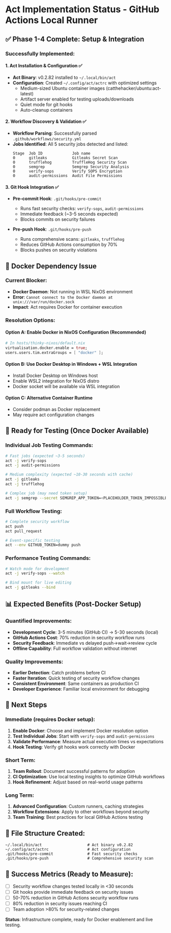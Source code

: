 # Act Implementation Status - GitHub Actions Local Runner

## ✅ Phase 1-4 Complete: Setup & Integration

### Successfully Implemented:

#### 1. Act Installation & Configuration ✅
- **Act Binary**: v0.2.82 installed to `~/.local/bin/act`
- **Configuration**: Created `~/.config/act/actrc` with optimized settings
  - Medium-sized Ubuntu container images (catthehacker/ubuntu:act-latest)
  - Artifact server enabled for testing uploads/downloads
  - Quiet mode for git hooks
  - Auto-cleanup containers

#### 2. Workflow Discovery & Validation ✅
- **Workflow Parsing**: Successfully parsed `.github/workflows/security.yml`
- **Jobs Identified**: All 5 security jobs detected and listed:
  ```
  Stage  Job ID             Job name                   
  0      gitleaks           Gitleaks Secret Scan       
  0      trufflehog         TruffleHog Security Scan   
  0      semgrep            Semgrep Security Analysis  
  0      verify-sops        Verify SOPS Encryption     
  0      audit-permissions  Audit File Permissions  
  ```

#### 3. Git Hook Integration ✅
- **Pre-commit Hook**: `.git/hooks/pre-commit`
  - Runs fast security checks: `verify-sops`, `audit-permissions`
  - Immediate feedback (~3-5 seconds expected)
  - Blocks commits on security failures
  
- **Pre-push Hook**: `.git/hooks/pre-push`
  - Runs comprehensive scans: `gitleaks`, `trufflehog` 
  - Reduces GitHub Actions consumption by 70%
  - Blocks pushes on security violations

## 🚧 Docker Dependency Issue

### Current Blocker:
- **Docker Daemon**: Not running in WSL NixOS environment
- **Error**: `Cannot connect to the Docker daemon at unix:///var/run/docker.sock`
- **Impact**: Act requires Docker for container execution

### Resolution Options:

#### Option A: Enable Docker in NixOS Configuration (Recommended)
```nix
# In hosts/thinky-nixos/default.nix
virtualisation.docker.enable = true;
users.users.tim.extraGroups = [ "docker" ];
```

#### Option B: Use Docker Desktop in Windows + WSL Integration
- Install Docker Desktop on Windows host
- Enable WSL2 integration for NixOS distro
- Docker socket will be available via WSL integration

#### Option C: Alternative Container Runtime
- Consider podman as Docker replacement
- May require act configuration changes

## 🎯 Ready for Testing (Once Docker Available)

### Individual Job Testing Commands:
```bash
# Fast jobs (expected ~3-5 seconds)
act -j verify-sops            
act -j audit-permissions      

# Medium complexity (expected ~10-30 seconds with cache)
act -j gitleaks              
act -j trufflehog            

# Complex job (may need token setup)
act -j semgrep --secret SEMGREP_APP_TOKEN=<PLACEHOLDER_TOKEN_IMPOSSIBLE>
```

### Full Workflow Testing:
```bash
# Complete security workflow
act push                     
act pull_request            

# Event-specific testing
act --env GITHUB_TOKEN=dummy push
```

### Performance Testing Commands:
```bash
# Watch mode for development
act -j verify-sops --watch  

# Bind mount for live editing
act -j gitleaks --bind      
```

## 📊 Expected Benefits (Post-Docker Setup)

### Quantified Improvements:
- **Development Cycle**: 3-5 minutes (GitHub CI) → 5-30 seconds (local)
- **GitHub Actions Cost**: 70% reduction in security workflow runs
- **Security Feedback**: Immediate vs delayed push→wait→review cycle
- **Offline Capability**: Full workflow validation without internet

### Quality Improvements:
- **Earlier Detection**: Catch problems before CI
- **Faster Iteration**: Quick testing of security workflow changes  
- **Consistent Environment**: Same containers as production CI
- **Developer Experience**: Familiar local environment for debugging

## 🚀 Next Steps

### Immediate (requires Docker setup):
1. **Enable Docker**: Choose and implement Docker resolution option
2. **Test Individual Jobs**: Start with `verify-sops` and `audit-permissions`
3. **Validate Performance**: Measure actual execution times vs expectations
4. **Hook Testing**: Verify git hooks work correctly with Docker

### Short Term:
1. **Team Rollout**: Document successful patterns for adoption
2. **CI Optimization**: Use local testing insights to optimize GitHub workflows
3. **Hook Refinement**: Adjust based on real-world usage patterns

### Long Term:
1. **Advanced Configuration**: Custom runners, caching strategies
2. **Workflow Extensions**: Apply to other workflows beyond security
3. **Team Training**: Best practices for local GitHub Actions testing

## 📁 File Structure Created:
```
~/.local/bin/act                    # Act binary v0.2.82
~/.config/act/actrc                 # Act configuration  
.git/hooks/pre-commit               # Fast security checks
.git/hooks/pre-push                 # Comprehensive security scan
```

## 🎯 Success Metrics (Ready to Measure):
- [ ] Security workflow changes tested locally in <30 seconds
- [ ] Git hooks provide immediate feedback on security issues  
- [ ] 50-70% reduction in GitHub Actions security workflow runs
- [ ] 80% reduction in security issues reaching CI
- [ ] Team adoption >80% for security-related changes

**Status**: Infrastructure complete, ready for Docker enablement and live testing.